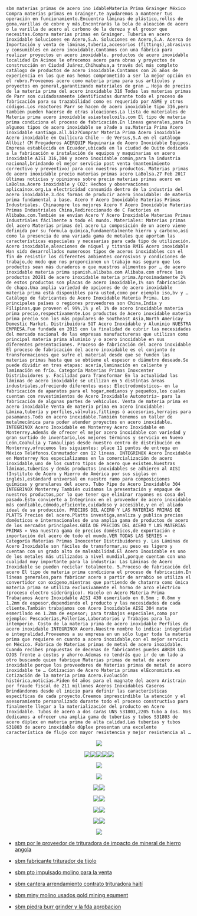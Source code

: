 
```
sbm materias primas de acero ino idableMateria Prima Grainger México Compra materias primas en Grainger,te ayudaremos a mantener tus operación en funcionamiento.Encuentra láminas de plástico,rollos de goma,varillas de cobre y más.Encontrarás la bola de aleación de acero o la varilla de acero al carbono de la dureza y el grosor que necesitas.Compra materias primas en Grainger. Tubería en acero inoxidable Soluciones en Acero,S.A. Soluciones en Acero,S.A. Acerca de Importación y venta de láminas,tubería,accesorios (fittings),abrasivos y consumibles en acero inoxidable.Contamos con una fábrica para realizar proyectos en acero inoxidable. productos de acero inoxidable localidad En Acinox le ofrecemos acero para obras y proyectos de construcción en Ciudad Juárez,Chihuahua,a través del más completo catálogo de productos de acero inoxidable.Contamos con 26 años de experiencia en los que nos hemos comprometido a ser la mejor opción en el rubro.Proveemos acero como materia prima para sus artículos y proyectos en general,garantizando materiales de gran … Hoja de precios de la materia prima del acero inoxidable 316 Todas las materias primas de Parr son cuidadosamente identificadas durante todo el proceso de fabricación para su trazabilidad como es requerido por ASME y otros códigos.Los reactores Parr se hacen de acero inoxidable tipo 316,pero también pueden hacerse de otras aleaciones.La lista de materiales de Materia prima acero inoxidable asiasteelcoils.com El tipo de materia prima condiciona el proceso de fabricación.En líneas generales,para En algunos tipos de acero inoxidable se a?ade a su.Materia Prima Acero inoxidable santiago.all.biz?Comprar Materia Prima Acero inoxidable Acero inoxidable en Quilicura Chile — de Versus,S.A en el catálogo Allbiz! CM Fregaderos ACERQUIP Maquinaria de Acero Inoxidable Equipos. Empresa establecida en Ecuador,ubicada en la ciudad de Quito dedicada a la fabricación e instalación de equipos y maquinarias en acero inoxidable AISI 316,304 y acero inoxidable común,para la industria nacional,brindando el mejor servicio post venta (mantenimiento correctivo y preventivo) para con nuestros productos. Materias primas de acero inoxidable precio materias primas acero LaBolsa.27 Feb 2017 últimas noticias y opiniones sobre precio materias primas acero en LaBolsa.Acero inoxidable y CO2: Hechos y observaciones aplicainox.org.La electricidad consumida dentro de la industria del acero inoxidable.3.dos formas de producir acero inoxidable: de materia prima fundamental a base. Acero Y Acero Inoxidable Materias Primas Industriales. Chinaompre los mejores Acero Y Acero Inoxidable Materias Primas Industriales China,Redireccionado de C Factories en Alibaba.com.También se envían Acero Y Acero Inoxidable Materias Primas Industriales fácilmente a todo el mundo. Materiales: Materias primas del acero Materias primas del acero La composición de un acero viene definida por su fórmula química,fundamentalmente hierro y carbono,así como la presencia de una variada gama de metales que aportan las características especiales y necesarias para cada tipo de utilización. Acero inoxidable,aleaciones de niquel y titanio RMIG Acero inoxidable Han sido desarrollados numerosos tipos de aceros inoxidables con el fin de resistir los diferentes ambientes corrosivos y condiciones de trabajo,de modo que nos proporcionen un trabajo mas seguro que los productos sean más duraderos o que nuestros alimentos por … de acero inoxidable materia prima spanish.alibaba.com Alibaba.com ofrece los productos 20281 de acero inoxidable materia prima.Aproximadamente 2% de estos productos son placas de acero inoxidable,1% son fabricación de chapa.Una amplia variedad de opciones de de acero inoxidable materia prima está disponibles para usted,como por ejemplo iso,bv y … Catálogo de fabricantes de Acero Inoxidable Materia Prima. Los principales países o regiones proveedores son China,India y Filipinas,que proveen el 99%,1% y el 1% de acero inoxidable materia prima precio,respectivamente.Los productos de Acero inoxidable materia prima precio son los más populares de Southeast Asia,North Americay Domestic Market. Distribuidora SGT Acero Inoxidable y Aluminio NUESTRA EMPRESA.Fue fundada en 2015 con la finalidad de cubrir las necesidades del mercado nacional de las empresas manufactureras que utilizan como principal materia prima aluminio y o acero inoxidable en sus diferentes presentaciones. Proceso de fabricación del acero inoxidable El proceso de fabricación del acero inoxidable es el conjunto de transformaciones que sufre el material desde que se funden las materias primas hasta que se obtiene el espesor o diámetro deseado.Se puede dividir en tres etapas: acería,laminación en caliente y laminación en frío. Categoría Materias Primas Inoxcenter Distribuidores y. Facilidad para Transformar En la actualidad las láminas de acero inoxidable se utilizan en 5 distintas áreas industriales,ofreciendo diferentes usos: Electrodomésticos— en la fabricación de aparatos para el hogar,medianos y pequeños,los cuales cuentan con revestimientos de Acero Inoxidable Automotriz— para la fabricación de algunas partes de vehículos. Venta de materia prima en acero inoxidable Venta de materia prima en acero inoxidable: Lámina,tubería y perfiles,válvulas,fittings ó accesorios,herrajes para pasamanos.Todo en acero inoxidable.También tenemos un taller de metalmecánica para poder atender proyectos en acero inoxidable. INTEGRINOX Acero Inoxidable en Monterrey Acero Inoxidable en Monterrey.Además de ofrecer el mejor acero inoxidable con variedad y gran surtido de inventario,los mejores términos y servicio en Nuevo León,Coahulia y Tamaulipas desde nuestro centro de distribución en Monterrey,ofrecemos los siguientes: place 11 puntos de entrega en México Teléfonos.Conmutador con 12 líneas. INTEGRINOX Acero Inoxidable en Monterrey Nos especializamos en la comercialización de acero inoxidable,uno de los cuatro tipos de acero que existen.Nuestras láminas,tuberías y demás productos inoxidables se adhieren al AISI (Instituto de Acero y Hierro de América por sus siglas en inglés),estándard universal en nuestro ramo para composiciones químicas y granulares del acero. Tubo Pipe de Acero Inoxidable 304 INTEGRINOX Monterrey También cuidamos la presentación y empaque de nuestros productos,por lo que tener que eliminar rayones es cosa del pasado.Ésto convierte a Integrinox en el proveedor de acero inoxidable más confiable,cómodo,eficiente,cuidadoso y accesible,y en el aliado ideal de su producción. PRECIOS DEL ACERO Y LAS MATERIAS PRIMAS DE PLATTS Precios del acero.Platts investiga,analiza y publica precios domésticos e internacionales de una amplia gama de productos de acero de los mercados principales.GUÍA DE PRECIOS DEL ACERO Y LAS MATERIAS PRIMAS » Vea nuestra gama de precios domésticos,de exportación e importación del acero de todo el mundo.VER TODAS LAS SERIES » Categoría Materias Primas Inoxcenter Distribuidores y. Las Láminas de Acero Inoxidable son fáciles de transformar,su peso es ligero y cuentan con un grado alto de maleabilidad.El Acero Inoxidable es uno de los metales más utilizados a nivel mundial,porque cuentan con una cualidad muy importante para la industria: Las Láminas de Acero Inoxidable se pueden reciclar totalmente. 5.Proceso de fabricación del acero El tipo de materia prima condiciona el proceso de fabricación.En líneas generales,para fabricar acero a partir de arrabio se utiliza el convertidor con oxígeno,mientras que partiendo de chatarra como única materia prima se utiliza exclusivamente el horno de arco eléctrico (proceso electro siderúrgico). Hacelo en Acero Materia Prima Trabajamos Acero Inoxidable AISI 430 esmerilado en 0.5mm ; 0.8mm y 1.2mm de espesor,dependiendo el producto y las necesidades de cada cliente.También trabajamos con Acero Inoxidable AISI 304 mate esmerilado en 1.2mm de espesor; para trabajos especiales,como por ejemplo: Pescaderías,Pollerías,Laboratorios y Trabajos para la intemperie. Costo de la materia prima de acero inoxidable Perfiles de acero inoxidable INTEGRINOX Acero.Nuestro nombre lo indica: integridad e integralidad.Proveemos a su empresa en un sólo lugar toda la materia prima que requiere en cuanto a acero inoxidable,con el mejor servicio en México. Fabrica de Materias primas de metal de acero inoxidable. Cuando recibes propuestas de decenas de fabricantes puedes ABRIR LOS OJOS frente a costos y ahorro.Ademas no tendrás que ir de un lado a otro buscando quien fabrique Materias primas de metal de acero inoxidable porque los proveedores de Materias primas de metal de acero inoxidable te … Cotizacion de Acero Materia primas elEconomista.es Cotización de la materia prima Acero.Evolución histórica,noticias.Piden 64 años para el magnate del acero Aristrain por fraude fiscal de 211 millones Aceros Inoxidables Caseros Brindándonos desde el inicio para definir las características específicas de cada proyecto.Creemos imprescindible la atención y el asesoramiento personalizado durante todo el proceso constructivo para finalmente llegar a la materialización del producto en Acero Inoxidable. Tubos de acero a dos caras UNS S31803,2205 tubo a dos. Nos dedicamos a ofrecer una amplia gama de tuberías y tubos S31803 de acero dúplex en materia prima de alta calidad.Las tuberías y tubos S31803 de acero inoxidable dúplex presentan una excelente característica de flujo con mayor resistencia y mejor resistencia al … 
```

<div align="center">

<a href="https://es-crusher.shibang-china.com/github&k=sbm+materias+primas+de+acero+ino+idable"><img src="https://static.shibang-china.com/es/crusher/logo.jpg"></a>

<a href="https://es-crusher.shibang-china.com/github&k=sbm+materias+primas+de+acero+ino+idable"><img src="https://static.shibang-china.com/es/crusher/index.jpg"></a><a href="https://es-crusher.shibang-china.com/material.htmlgithub&k=sbm+materias+primas+de+acero+ino+idable"><img src="https://static.shibang-china.com/es/crusher/material.jpg"></a><a href="https://es-crusher.shibang-china.com/application.htmlgithub&k=sbm+materias+primas+de+acero+ino+idable"><img src="https://static.shibang-china.com/es/crusher/application.jpg"></a><a href="https://es-crusher.shibang-china.com/aboutus.htmlgithub&k=sbm+materias+primas+de+acero+ino+idable"><img src="https://static.shibang-china.com/es/crusher/aboutus.jpg"></a><a href="https://es-crusher.shibang-china.com/contact.htmlgithub&k=sbm+materias+primas+de+acero+ino+idable"><img src="https://static.shibang-china.com/es/crusher/contact.jpg"></a>

<a href="https://es-crusher.shibang-china.com/github&k=sbm+materias+primas+de+acero+ino+idable"><img src="https://static.shibang-china.com/es/crusher/banner.jpg"></a>

<a href="https://swt.shibang-china.com/github&k=sbm+materias+primas+de+acero+ino+idable"><img src="https://static.shibang-china.com/es/crusher/text.jpg"></a>

<a href="https://swt.shibang-china.com/github&k=sbm+materias+primas+de+acero+ino+idable"><img src="https://static.shibang-china.com/es/crusher/chat.jpg"></a><a href="https://es-crusher.shibang-china.com/contact.htmlgithub&k=sbm+materias+primas+de+acero+ino+idable"><img src="https://static.shibang-china.com/es/crusher/message.jpg"></a>

<a href="https://es-crusher.shibang-china.com/products/pe.htmlgithub&k=sbm+materias+primas+de+acero+ino+idable"><img src="https://static.shibang-china.com/es/crusher/pe.jpg"></a><a href="https://es-crusher.shibang-china.com/products/pf.htmlgithub&k=sbm+materias+primas+de+acero+ino+idable"><img src="https://static.shibang-china.com/es/crusher/pf.jpg"></a>

<a href="https://es-crusher.shibang-china.com/products/hpt.htmlgithub&k=sbm+materias+primas+de+acero+ino+idable"><img src="https://static.shibang-china.com/es/crusher/hpt.jpg"></a><a href="https://es-crusher.shibang-china.com/products/vsi.htmlgithub&k=sbm+materias+primas+de+acero+ino+idable"><img src="https://static.shibang-china.com/es/crusher/vsi.jpg"></a>

<a href="https://es-crusher.shibang-china.com/products/klv.htmlgithub&k=sbm+materias+primas+de+acero+ino+idable"><img src="https://static.shibang-china.com/es/crusher/klv.jpg"></a><a href="https://es-crusher.shibang-china.com/products/portable.htmlgithub&k=sbm+materias+primas+de+acero+ino+idable"><img src="https://static.shibang-china.com/es/crusher/portable.jpg"></a>

<a href="https://swt.shibang-china.com/github&k=sbm+materias+primas+de+acero+ino+idable"><img src="https://static.shibang-china.com/es/crusher/case.jpg"></a>

</div>


* [sbm por le proveedor de trituradora de impacto de mineral de hierro angola](sbm%20por%20le%20proveedor%20de%20trituradora%20de%20impacto%20de%20mineral%20de%20hierro%20angola.md)

* [sbm fabricante triturador de tijolo](sbm%20fabricante%20triturador%20de%20tijolo.md)

* [sbm pto impulsado molino para la venta](sbm%20pto%20impulsado%20molino%20para%20la%20venta.md)

* [sbm cantera arrendamiento contrato trituradora haití](sbm%20cantera%20arrendamiento%20contrato%20trituradora%20hait%C3%AD.md)

* [sbm miny molino usados gold mining equment](sbm%20miny%20molino%20usados%20gold%20mining%20equment.md)

* [sbm piedra burr grinder y la fda aprobacion](sbm%20piedra%20burr%20grinder%20y%20la%20fda%20aprobacion.md)